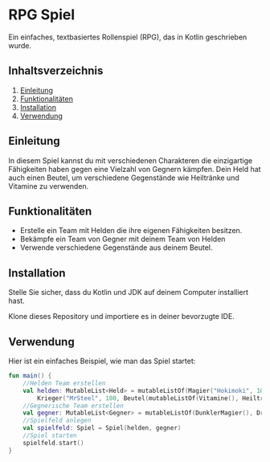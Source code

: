 # RPG Spiel

Ein einfaches, textbasiertes Rollenspiel (RPG), das in Kotlin geschrieben wurde.

## Inhaltsverzeichnis

1. [Einleitung](#einleitung)
2. [Funktionalitäten](#funktionalitäten)
3. [Installation](#installation)
4. [Verwendung](#verwendung)

## Einleitung

In diesem Spiel kannst du mit verschiedenen Charakteren die einzigartige Fähigkeiten haben gegen eine Vielzahl von Gegnern kämpfen.
Dein Held hat auch einen Beutel, um verschiedene Gegenstände wie Heiltränke und Vitamine zu verwenden.

## Funktionalitäten

- Erstelle ein Team mit Helden die ihre eigenen Fähigkeiten besitzen.
- Bekämpfe ein Team von Gegner mit deinem Team von Helden
- Verwende verschiedene Gegenstände aus deinem Beutel.

## Installation

Stelle Sie sicher, dass du Kotlin und JDK auf deinem Computer installiert hast.

Klone dieses Repository und importiere es in deiner bevorzugte IDE.

## Verwendung

Hier ist ein einfaches Beispiel, wie man das Spiel startet:

```kotlin
fun main() {
    //Helden Team erstellen
    val helden: MutableList<Held> = mutableListOf(Magier("Hokimoki", 100, Beutel(mutableListOf(Heiltrank(), Vitamine()))),
        Krieger("MrSteel", 100, Beutel(mutableListOf(Vitamine(), Heiltrank()))))
    //Gegnerische Team erstellen
    val gegner: MutableList<Gegner> = mutableListOf(DunklerMagier(), Drache())
    //Spielfeld anlegen
    val spielfeld: Spiel = Spiel(helden, gegner)
    //Spiel starten
    spielfeld.start()
}
